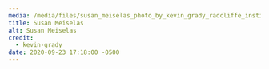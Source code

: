 ```yaml
---
media: /media/files/susan_meiselas_photo_by_kevin_grady_radcliffe_institute_373px.jpg
title: Susan Meiselas
alt: Susan Meiselas
credit:
  - kevin-grady
date: 2020-09-23 17:18:00 -0500
---
```

